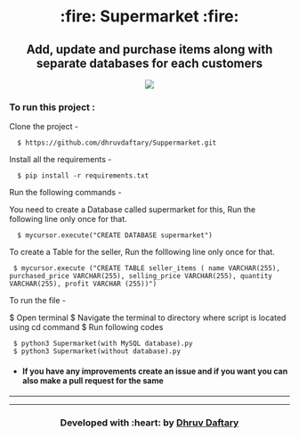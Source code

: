 <h1 align="center"> :fire: Supermarket :fire:</h1>
<div align="center">
  
  <h2> Add, update and purchase items along with separate databases for each customers </h2>

</div>

<div align="center">
  
[![](https://img.shields.io/badge/Made_with-MySQL-white?style=for-the-badge&logo=Sqlite3)](https://www.mysql.com/ "MySQL")

</div>

  
### To run this project :

Clone the project -
```
  $ https://github.com/dhruvdaftary/Suppermarket.git
```
  
Install all the requirements -
```
  $ pip install -r requirements.txt
 ``` 
Run the following commands -

 You need to create a Database called supermarket for this,
 Run the following line only once for that.
``` 
  $ mycursor.execute("CREATE DATABASE supermarket")
``` 
 To create a Table for the seller,
 Run the folllowing line only once for that.
 ``` 
  $ mycursor.execute ("CREATE TABLE seller_items ( name VARCHAR(255), purchased_price VARCHAR(255), selling_price VARCHAR(255), quantity VARCHAR(255), profit VARCHAR (255))")

  ``` 
To run the file -

$ Open terminal
$ Navigate the terminal to directory where script is located using cd command
$ Run following codes
``` 
 $ python3 Supermarket(with MySQL database).py
 $ python3 Supermarket(without database).py
 ```
 
- #### If you have any improvements create an issue and if you want you can also make a pull request for the same 

---


---
<h3 align="center"><b>Developed with :heart: by <a href="https://github.com/dhruvdaftary">Dhruv Daftary</a> </b></h1>
